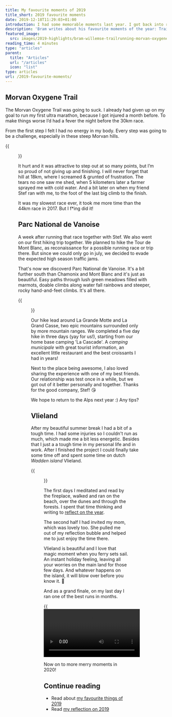 ```yaml
---
title: My favourite moments of 2019
title_short: 2019 favourite moments
date: 2019-12-18T11:29:03+01:00
introduction: I had some memorable moments last year. I got back into running form, hiked the Alps and then some. Also nice to share, right?
description: 'Bram writes about his favourite moments of the year: Trailrunning in France, hiking in the Alps and an end of year retreat on Vlieland, Netherlands.'
featured_image:
  src: images/2019-highlights/bram-willemse-trailrunning-morvan-oxygene-trail.jpg
reading_time: 4 minutes
type: "articles"
parent:
  title: "Articles"
  url: "/articles"
  icon: "list"
type: articles
url: /2019-favourite-moments/
---
```


## Morvan Oxygene Trail
The Morvan Oxygene Trail was going to suck. I already had given up on my goal to run my first ultra marathon, because I got injured a month before. To make things worse I’d had a fever the night before the 30km race.

From the first step I felt I had no energy in my body. Every step was going to be a challenge, especially in these steep Morvan hills.

{{<figure src="images/2019-highlights/bram-willemse-trailrunning-morvan-oxygene-trail.jpg" alt="Bram looking very tired, with a Morvan sunset in the background" caption="Yes. I was tired.">}}

It hurt and it was attractive to step out at so many points, but I’m so proud of not giving up and finishing. I will never forget that hill at 18km, where I screamed & grunted of frustration. The tears no one saw me shed, when 5 kilometers later a farmer sprayed me with cold water. And a bit later on when my friend Stef ran with me, to the foot of the last big climb to the finish.

It was my slowest race ever, it took me more time than the 44km race in 2017. But I f*ing did it!

## Parc National de Vanoise
A week after running that race together with Stef. We also went on our first hiking trip together. We planned to hike the Tour de Mont Blanc, as reconaissance for a possible running race or trip there. But since we could only go in july, we decided to evade the expected high season traffic jams.

That's now we discoverd Parc National de Vanoise. It's a bit further south than Chamonix and Mont Blanc and it's just as beautiful. Easy paths through lush green meadows filled with marmots, doable climbs along water fall rainbows and steeper, rocky hand-and-feet climbs. It's all there.

{{<figure src="/images/2019-highlights/2019-best-moments-parc-national-de-vanoise.jpg" alt="A lush green alpine mountain view" caption="One of many epic alpine views">}}

Our hike lead around La Grande Motte and La Grand Casse, two epic mountains surrounded only by more mountain ranges. We completed a five day hike in three days (yay for us!), starting from our home base camping 'La Cascade'. A _camping municipale_ with great tourist information, an excellent little restaurant and the best croissants I had in years!

Next to the place being awesome, I also loved sharing the experience with one of my best friends. Our relationship was test once in a while, but we got out of it better personally and together. Thanks for the good company, Stef! 😘

We hope to return to the Alps next year :) Any tips?

## Vlieland
After my beautiful summer break I had a bit of a tough time. I had some injuries so I couldn't run as much, which made me a bit less energetic. Besides that I just a a tough time in my personal life and in work. After I finished the project I could finally take some time off and spent some time on dutch _Wadden island_ Vlieland.

{{<figure src="images/2019-goals/vlieland-wadden-island-netherlands.jpg" alt="Vlieland dunes by sunrise" caption="Vlieland magic">}}

The first days I meditated and read by the fireplace, walked and ran on the beach, over the dunes and through the forests. I spent that time thinking and writing to [reflect on the year](/reflecting-2019-goals).

The second half I had invited my mom, which was lovely too. She pulled me out of my reflection bubble and helped me to just enjoy the time there.

Vlieland is beautiful and I love that magic moment when you ferry sets sail. An instant holiday feeling, leaving all your worries on the main land for those few days. And whatever happens on the island, it will blow over before you know it. 🤗

And as a grand finale, on my last day I ran one of the best runs in months.

{{<video src="https://www.youtube-nocookie.com/embed/igPYRxA4f54" caption="A short video impression of my 'Grand Vlienale' run" title="A YouTube video of my long trail run on Vlieland">}}

Now on to more merry moments in 2020!

## Continue reading

- Read about [my favourite things of 2019](/2019-favourite-things/)
- Read [my reflection on 2019](/reflecting-2019-goals)
